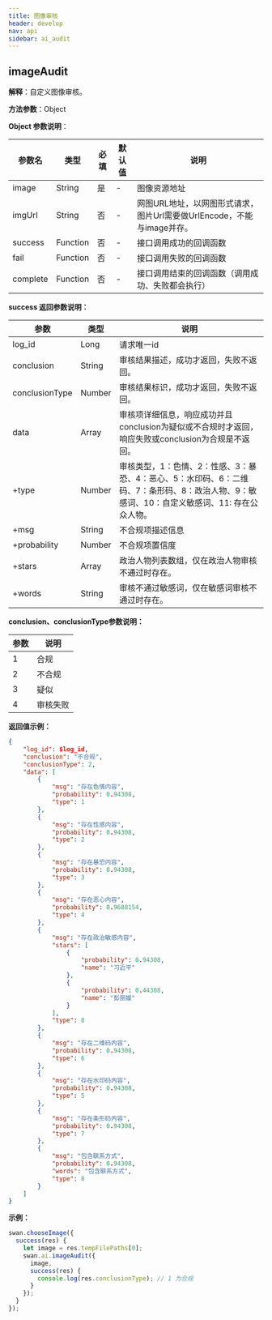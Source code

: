```yaml
---
title: 图像审核
header: develop
nav: api
sidebar: ai_audit
---
```

## imageAudit

**解释**：自定义图像审核。

**方法参数**：Object

**Object 参数说明**：

|参数名 |类型  |必填 | 默认值 |说明|
|---- | ---- | ---- | ----|----|
|image|	String|是| - |图像资源地址|
|imgUrl|	String|	否|- |网图URL地址，以网图形式请求，图片Url需要做UrlEncode，不能与image并存。|
|success |Function    |否 |  -|      接口调用成功的回调函数|
|fail |   Function|    否  |   -|     接口调用失败的回调函数|
|complete  |  Function  |  否| -|    接口调用结束的回调函数（调用成功、失败都会执行）|

**success 返回参数说明：**

|参数 | 类型 | 	说明  |
|---- | ---- | ---- |
|log_id|	Long|		请求唯一id|
|conclusion|	String|	审核结果描述，成功才返回，失败不返回。|
|conclusionType|	Number|	审核结果标识，成功才返回，失败不返回。|
|data|	Array|		审核项详细信息，响应成功并且conclusion为疑似或不合规时才返回，响应失败或conclusion为合规是不返回。|
|+type|	Number|		审核类型，1：色情、2：性感、3：暴恐、4：恶心、5：水印码、6：二维码、7：条形码、8：政治人物、9：敏感词、10：自定义敏感词、11: 存在公众人物。|
|+msg|	String|	不合规项描述信息|
|+probability|	Number|	不合规项置信度|
|+stars|	Array|	政治人物列表数组，仅在政治人物审核不通过时存在。|
|+words|	String|		审核不通过敏感词，仅在敏感词审核不通过时存在。|

**conclusion、conclusionType参数说明：**

|参数 |说明  |
|---- | ---- |
|1 | 合规 |
|2 | 不合规 |
|3 | 疑似 |
|4 | 审核失败 |

**返回值示例：**
```json
{
    "log_id": $log_id,
    "conclusion": "不合规",
    "conclusionType": 2,
    "data": [
        {
            "msg": "存在色情内容",
            "probability": 0.94308,
            "type": 1
        },
        {
            "msg": "存在性感内容",
            "probability": 0.94308,
            "type": 2
        },
        {
            "msg": "存在暴恐内容",
            "probability": 0.94308,
            "type": 3
        },
        {
            "msg": "存在恶心内容",
            "probability": 0.9688154,
            "type": 4
        },
        {
            "msg": "存在政治敏感内容",
            "stars": [
                {
                    "probability": 0.94308,
                    "name": "习近平"
                },
                {
                    "probability": 0.44308,
                    "name": "彭丽媛"
                }
            ],
            "type": 8
        },
        {
            "msg": "存在二维码内容",
            "probability": 0.94308,
            "type": 6
        },
        {
            "msg": "存在水印码内容",
            "probability": 0.94308,
            "type": 5
        },
        {
            "msg": "存在条形码内容",
            "probability": 0.94308,
            "type": 7
        },
        {
            "msg": "包含联系方式",
            "probability": 0.94308,
            "words": "包含联系方式",
            "type": 8
        }
    ]
}
```

**示例：**
```js
swan.chooseImage({
  success(res) {
    let image = res.tempFilePaths[0];
    swan.ai.imageAudit({
      image,
      success(res) {
        console.log(res.conclusionType); // 1 为合规
      }
    });
  }
});
```
